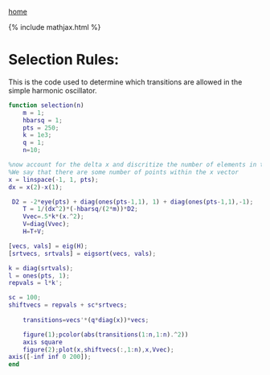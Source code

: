 
[home](/README.md)

{% include mathjax.html %}
# Selection Rules: 

This is the code used to determine which transitions are allowed in the simple harmonic oscillator. 
```Matlab
function selection(n)
    m = 1;
    hbarsq = 1; 
    pts = 250;
    k = 1e3;
    q = 1;
    n=10;

%now account for the delta x and discritize the number of elements in the x vector 
%We say that there are some number of points within the x vector
x = linspace(-1, 1, pts);
dx = x(2)-x(1);

 D2 = -2*eye(pts) + diag(ones(pts-1,1), 1) + diag(ones(pts-1,1),-1);   
    T = 1/(dx^2)*(-hbarsq/(2*m))*D2;
    Vvec=.5*k*(x.^2);
    V=diag(Vvec);
    H=T+V; 

[vecs, vals] = eig(H);
[srtvecs, srtvals] = eigsort(vecs, vals);

k = diag(srtvals);
l = ones(pts, 1);
repvals = l*k';

sc = 100;
shiftvecs = repvals + sc*srtvecs;
    
    transitions=vecs'*(q*diag(x))*vecs;

    figure(1);pcolor(abs(transitions(1:n,1:n).^2))
    axis square
    figure(2);plot(x,shiftvecs(:,1:n),x,Vvec); 
axis([-inf inf 0 200]);
end
```
